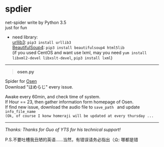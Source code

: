 # spdier
net-spider write by Python 3.5  
just for fun

* need library:  
[urllib3](https://urllib3.readthedocs.io/en/latest/): `pip3 install urllib3 `  
[BeautifulSoup4](https://www.crummy.com/software/BeautifulSoup/bs4/doc/): `pip3 install beautifulsoup4 html5lib`  
(if you used CentOS and want use lxml, may you need `yum install libxml2-devel libxslt-devel`, `pip3 install lxml`)  

***

>**osen.py**  

Spider for [Osen](http://www.onsen.ag/program/home/)  
Download "ほめらじ" every issue.  

Awake every 60min, and check time of system.  
If Hour == 23, then gather information form homepage of Osen.  
If find new issue, download the audio file to `save_path ` and update `info_file_name`  
`(Ok, of course I konw homeraji will be updated at every thursday ...`


***
*Thanks: Thanks for Guo of YTS for his technical support!*  

P.S.不要吐槽我丑陋的英语……当然，有错误请务必指出（众: 哪都是错
